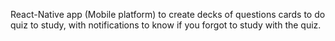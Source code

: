 React-Native app (Mobile platform) to create decks of questions cards 
to do quiz to study, with notifications to know if you forgot to study
with the quiz.
